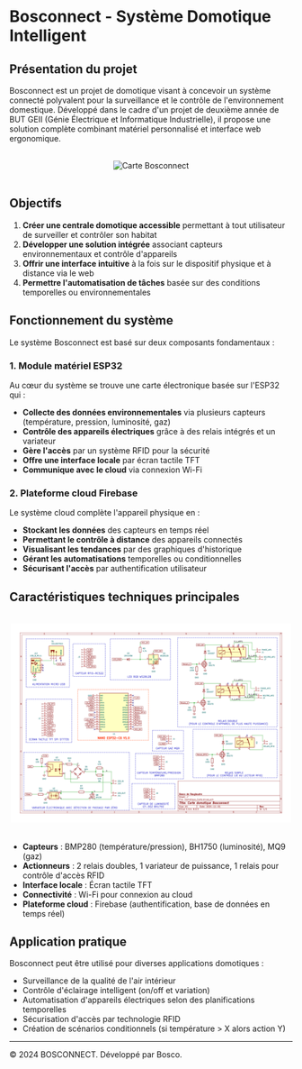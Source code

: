 # Bosconnect - Système Domotique Intelligent
## Présentation du projet

Bosconnect est un projet de domotique visant à concevoir un système connecté polyvalent pour la surveillance et le contrôle de l'environnement domestique. Développé dans le cadre d'un projet de deuxième année de BUT GEII (Génie Électrique et Informatique Industrielle), il propose une solution complète combinant matériel personnalisé et interface web ergonomique.

<br>
<div align="center">
  <img src="docs/carte_domotique_pcb.png" alt="Carte Bosconnect" width="500" style="max-width: 100%;">
</div>
<br>


## Objectifs

1. **Créer une centrale domotique accessible** permettant à tout utilisateur de surveiller et contrôler son habitat
2. **Développer une solution intégrée** associant capteurs environnementaux et contrôle d'appareils
3. **Offrir une interface intuitive** à la fois sur le dispositif physique et à distance via le web
4. **Permettre l'automatisation de tâches** basée sur des conditions temporelles ou environnementales

## Fonctionnement du système

Le système Bosconnect est basé sur deux composants fondamentaux :

### 1. Module matériel ESP32

Au cœur du système se trouve une carte électronique basée sur l'ESP32 qui :
- **Collecte des données environnementales** via plusieurs capteurs (température, pression, luminosité, gaz)
- **Contrôle des appareils électriques** grâce à des relais intégrés et un variateur
- **Gère l'accès** par un système RFID pour la sécurité
- **Offre une interface locale** par écran tactile TFT
- **Communique avec le cloud** via connexion Wi-Fi


### 2. Plateforme cloud Firebase

Le système cloud complète l'appareil physique en :
- **Stockant les données** des capteurs en temps réel
- **Permettant le contrôle à distance** des appareils connectés
- **Visualisant les tendances** par des graphiques d'historique
- **Gérant les automatisations** temporelles ou conditionnelles
- **Sécurisant l'accès** par authentification utilisateur

## Caractéristiques techniques principales

<br>
<div align="center">
  <img src="docs/carte_domotique.png"  width="500" style="max-width: 100%;">
</div>
<br>

- **Capteurs** : BMP280 (température/pression), BH1750 (luminosité), MQ9 (gaz)
- **Actionneurs** : 2 relais doubles, 1 variateur de puissance, 1 relais pour contrôle d'accès RFID
- **Interface locale** : Écran tactile TFT
- **Connectivité** : Wi-Fi pour connexion au cloud
- **Plateforme cloud** : Firebase (authentification, base de données en temps réel)

## Application pratique

Bosconnect peut être utilisé pour diverses applications domotiques :
- Surveillance de la qualité de l'air intérieur
- Contrôle d'éclairage intelligent (on/off et variation)
- Automatisation d'appareils électriques selon des planifications temporelles
- Sécurisation d'accès par technologie RFID
- Création de scénarios conditionnels (si température > X alors action Y)

---

© 2024 BOSCONNECT. Développé par Bosco.
